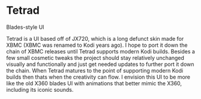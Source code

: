 # Tetrad
Blades-style UI

Tetrad is a UI based off of JX720, which is a long defunct skin made for XBMC (XBMC was renamed to Kodi years ago). I hope to port it down the chain of XBMC releases until Tetrad supports modern Kodi builds.
Besides a few small cosmetic tweaks the project should stay relatively unchanged visually and functionally and just get needed updates to further port it down the chain.
When Tetrad matures to the point of supporting modern Kodi builds then thats when the creativity can flow. I envision this UI to be more like the old X360 blades UI with animations that better mimic the X360, including its iconic sounds.
